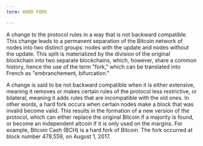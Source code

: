 ```yaml
---
term: HARD FORK

---
```

A change to the protocol rules in a way that is not backward compatible. This change leads to a permanent separation of the Bitcoin network of nodes into two distinct groups: nodes with the update and nodes without the update. This split is materialized by the division of the original blockchain into two separate blockchains, which, however, share a common history, hence the use of the term "fork," which can be translated into French as "embranchement, bifurcation."

A change is said to be not backward compatible when it is either extensive, meaning it removes or makes certain rules of the protocol less restrictive, or bilateral, meaning it adds rules that are incompatible with the old ones. In other words, a hard fork occurs when certain nodes make a block that was invalid become valid. This results in the formation of a new version of the protocol, which can either replace the original Bitcoin if a majority is found, or become an independent altcoin if it is only used on the margins. For example, Bitcoin Cash (BCH) is a hard fork of Bitcoin. The fork occurred at block number 478,559, on August 1, 2017.